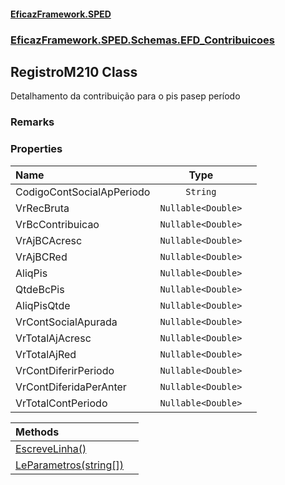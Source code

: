 #### [EficazFramework.SPED](EficazFrameworkSPED.md 'EficazFramework SPED')
### [EficazFramework.SPED.Schemas.EFD_Contribuicoes](EficazFramework.SPED.Schemas.EFD_Contribuicoes.md 'EficazFramework.SPED.Schemas.EFD_Contribuicoes')

## RegistroM210 Class

Detalhamento da contribuição para o pis pasep período

### Remarks
### Properties

| Name | Type | |
| :--- | :---: | :--- |
| CodigoContSocialApPeriodo | `String` |  |
| VrRecBruta | `Nullable<Double>` |  |
| VrBcContribuicao | `Nullable<Double>` |  |
| VrAjBCAcresc | `Nullable<Double>` |  |
| VrAjBCRed | `Nullable<Double>` |  |
| AliqPis | `Nullable<Double>` |  |
| QtdeBcPis | `Nullable<Double>` |  |
| AliqPisQtde | `Nullable<Double>` |  |
| VrContSocialApurada | `Nullable<Double>` |  |
| VrTotalAjAcresc | `Nullable<Double>` |  |
| VrTotalAjRed | `Nullable<Double>` |  |
| VrContDiferirPeriodo | `Nullable<Double>` |  |
| VrContDiferidaPerAnter | `Nullable<Double>` |  |
| VrTotalContPeriodo | `Nullable<Double>` |  |

| Methods | |
| :--- | :--- |
| [EscreveLinha()](EficazFramework.SPED.Schemas.EFD_Contribuicoes/RegistroM210/EscreveLinha().md 'EficazFramework.SPED.Schemas.EFD_Contribuicoes.RegistroM210.EscreveLinha()') | |
| [LeParametros(string[])](EficazFramework.SPED.Schemas.EFD_Contribuicoes/RegistroM210/LeParametros(string[]).md 'EficazFramework.SPED.Schemas.EFD_Contribuicoes.RegistroM210.LeParametros(string[])') | |
